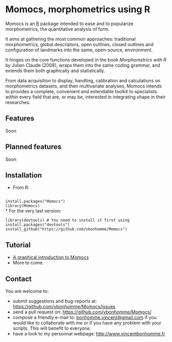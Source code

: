 Momocs, morphometrics using R
======

Momocs is an [R](http://cran.r-project.org/) package intended to ease and to popularize morphometrics, the quantitative analysis of form.

It aims at gathering the most common approaches: traditional morphometrics, global descriptors, open outlines, closed outlines and configuration of landmarks into the same, open-source, environment.

It hinges on the core functions developed in the book _Morphometrics with R_ by Julien Claude (2008), wraps them into the same coding grammar, and extends them both graphically and statistically.

From data acquisition to display, handling, calibration and calculations on morphometrics datasets, and then multivariate analyses, Momocs intends to provides a complete, convenient and extendable toolkit to specialists within every field that are, or may be, interested in integrating shape in their researches.

Features
--------
Soon

Planned features
--------
Soon

Installation
--------

* From R:<br />
<code>
install.packages("Momocs")
library(Momocs)
</code>
* For the very last version: <br />
<code>
library(devtools) # You need to install it first using install.packages("devtools")
install_github("https://github.com/vbonhomme/Momocs")
</code>

Tutorial
--------
* [A graphical introduction to Momocs](https://github.com/vbonhomme/Momocs-vignette/blob/master/a-graph-intro-Momocs.pdf)
* More to come.

Contact
--------

You are welcome to:

* submit suggestions and bug-reports at: https://github.com/vbonhomme/Momocs/issues
* send a pull request on: https://github.com/vbonhomme/Momocs/
* compose a friendly e-mail to: bonhomme.vincent@gmail.com if you would like to collaborate with me or if you have any problem with your scripts. This will benefit to everyone.
* have a look to my personnal webpage: http://www.vincentbonhomme.fr




